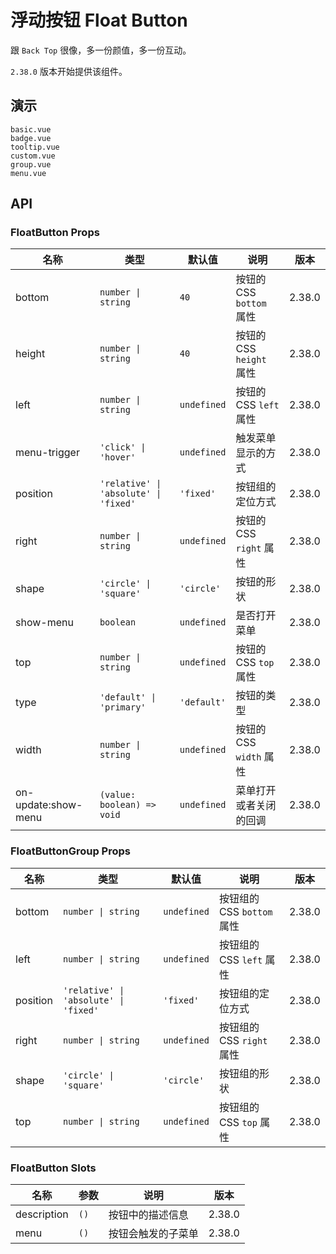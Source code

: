 # 浮动按钮 Float Button

跟 `Back Top` 很像，多一份颜值，多一份互动。

`2.38.0` 版本开始提供该组件。

## 演示

```demo
basic.vue
badge.vue
tooltip.vue
custom.vue
group.vue
menu.vue
```

## API

### FloatButton Props

| 名称 | 类型 | 默认值 | 说明 | 版本 |
| --- | --- | --- | --- | --- |
| bottom | `number \| string` | `40` | 按钮的 CSS `bottom` 属性 | 2.38.0 |
| height | `number \| string` | `40` | 按钮的 CSS `height` 属性 | 2.38.0 |
| left | `number \| string` | `undefined` | 按钮的 CSS `left` 属性 | 2.38.0 |
| menu-trigger | `'click' \| 'hover'` | `undefined` | 触发菜单显示的方式 | 2.38.0 |
| position | `'relative' \| 'absolute' \| 'fixed'` | `'fixed'` | 按钮组的定位方式 | 2.38.0 |
| right | `number \| string` | `undefined` | 按钮的 CSS `right` 属性 | 2.38.0 |
| shape | `'circle' \| 'square'` | `'circle'` | 按钮的形状 | 2.38.0 |
| show-menu | `boolean` | `undefined` | 是否打开菜单 | 2.38.0 |
| top | `number \| string` | `undefined` | 按钮的 CSS `top` 属性 | 2.38.0 |
| type | `'default' \| 'primary'` | `'default'` | 按钮的类型 | 2.38.0 |
| width | `number \| string` | `undefined` | 按钮的 CSS `width` 属性 | 2.38.0 |
| on-update:show-menu | `(value: boolean) => void` | `undefined` | 菜单打开或者关闭的回调 | 2.38.0 |

### FloatButtonGroup Props

| 名称 | 类型 | 默认值 | 说明 | 版本 |
| --- | --- | --- | --- | --- |
| bottom | `number \| string` | `undefined` | 按钮组的 CSS `bottom` 属性 | 2.38.0 |
| left | `number \| string` | `undefined` | 按钮组的 CSS `left` 属性 | 2.38.0 |
| position | `'relative' \| 'absolute' \| 'fixed'` | `'fixed'` | 按钮组的定位方式 | 2.38.0 |
| right | `number \| string` | `undefined` | 按钮组的 CSS `right` 属性 | 2.38.0 |
| shape | `'circle' \| 'square'` | `'circle'` | 按钮组的形状 | 2.38.0 |
| top | `number \| string` | `undefined` | 按钮组的 CSS `top` 属性 | 2.38.0 |

### FloatButton Slots

| 名称        | 参数 | 说明               | 版本   |
| ----------- | ---- | ------------------ | ------ |
| description | `()` | 按钮中的描述信息   | 2.38.0 |
| menu        | `()` | 按钮会触发的子菜单 | 2.38.0 |

